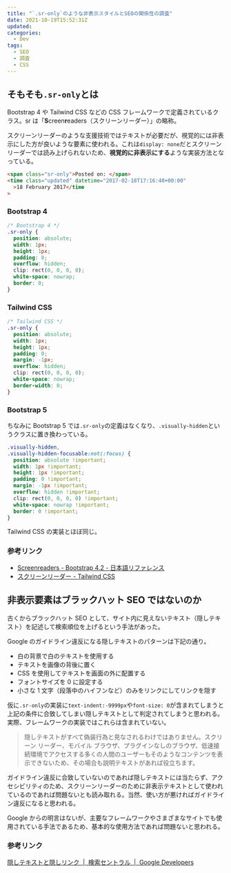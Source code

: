 ```yaml
---
title: "`.sr-only`のような非表示スタイルとSEOの関係性の調査"
date: 2021-10-19T15:52:31Z
updated:
categories:
  - Dev
tags:
  - SEO
  - 調査
  - CSS
---
```


## そもそも`.sr-only`とは

Bootstrap 4 や Tailwind CSS などの CSS フレームワークで定義されているクラス。sr は「**S**creen**r**eaders（スクリーンリーダー）」の略称。

スクリーンリーダーのような支援技術ではテキストが必要だが、視覚的には非表示にした方が良いような要素に使われる。これは`display: none`だとスクリーンリーダーでは読み上げられないため、**視覚的に非表示にする**ような実装方法となっている。

```html
<span class="sr-only">Posted on: </span>
<time class="updated" datetime="2017-02-18T17:16:40+00:00"
  >18 February 2017</time
>
```

### Bootstrap 4

```css
/* Bootstrap 4 */
.sr-only {
  position: absolute;
  width: 1px;
  height: 1px;
  padding: 0;
  overflow: hidden;
  clip: rect(0, 0, 0, 0);
  white-space: nowrap;
  border: 0;
}
```

### Tailwind CSS

```css
/* Tailwind CSS */
.sr-only {
  position: absolute;
  width: 1px;
  height: 1px;
  padding: 0;
  margin: -1px;
  overflow: hidden;
  clip: rect(0, 0, 0, 0);
  white-space: nowrap;
  border-width: 0;
}
```

### Bootstrap 5

ちなみに Bootstrap 5 では`.sr-only`の定義はなくなり、`.visually-hidden`というクラスに置き換わっている。

```css
.visually-hidden,
.visually-hidden-focusable:not(:focus) {
  position: absolute !important;
  width: 1px !important;
  height: 1px !important;
  padding: 0 !important;
  margin: -1px !important;
  overflow: hidden !important;
  clip: rect(0, 0, 0, 0) !important;
  white-space: nowrap !important;
  border: 0 !important;
}
```

Tailwind CSS の実装とほぼ同じ。

### 参考リンク

- [Screenreaders - Bootstrap 4.2 - 日本語リファレンス](https://getbootstrap.jp/docs/4.2/utilities/screenreaders/)
- [スクリーンリーダー - Tailwind CSS](https://tailwindcss.jp/docs/screen-readers)

## 非表示要素はブラックハット SEO ではないのか

古くからブラックハット SEO として、サイト内に見えないテキスト（隠しテキスト）を記述して検索順位を上げるという手法があった。

Google のガイドライン違反になる隠しテキストのパターンは下記の通り。

- 白の背景で白のテキストを使用する
- テキストを画像の背後に置く
- CSS を使用してテキストを画面の外に配置する
- フォントサイズを 0 に設定する
- 小さな 1 文字（段落中のハイフンなど）のみをリンクにしてリンクを隠す

仮に`.sr-only`の実装に`text-indent:-9999px`や`font-size: 0`が含まれてしまうと上記の条件に合致してしまい隠しテキストとして判定されてしまうと思われる。実際、フレームワークの実装ではこれらは含まれていない。

> 隠しテキストがすべて偽装行為と見なされるわけではありません。スクリーン リーダー、モバイル ブラウザ、プラグインなしのブラウザ、低速接続環境でアクセスする多くの人間のユーザーもそのようなコンテンツを表示できないため、その場合も説明テキストがあれば役立ちます。

ガイドライン違反に合致していないのであれば隠しテキストには当たらず、アクセシビリティのため、スクリーンリーダーのために非表示テキストとして使われているのであれば問題ないとも読み取れる。当然、使い方が悪ければガイドライン違反になると思われる。

Google からの明言はないが、主要なフレームワークやさまざまなサイトでも使用されている手法であるため、基本的な使用方法であれば問題ないと思われる。

### 参考リンク

[隠しテキストと隠しリンク  |  検索セントラル  |  Google Developers](https://developers.google.com/search/docs/advanced/guidelines/hidden-text-links)
